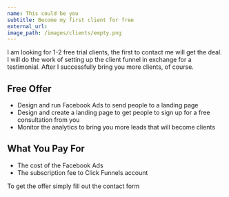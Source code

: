 ```yaml
---
name: This could be you
subtitle: Become my first client for free
external_url: 
image_path: /images/clients/empty.png
---
```


I am looking for 1-2 free trial clients, the first to contact me will get the deal. 
I will do the work of setting up the client funnel in exchange for a testimonial. 
After I successfully bring you more clients, of course.

## Free Offer

* Design and run Facebook Ads to send people to a landing page
* Design and create a landing page to get people to sign up for a free consultation from you
* Monitor the analytics to bring you more leads that will become clients

## What You Pay For

* The cost of the Facebook Ads
* The subscription fee to Click Funnels account

To get the offer simply fill out the contact form 